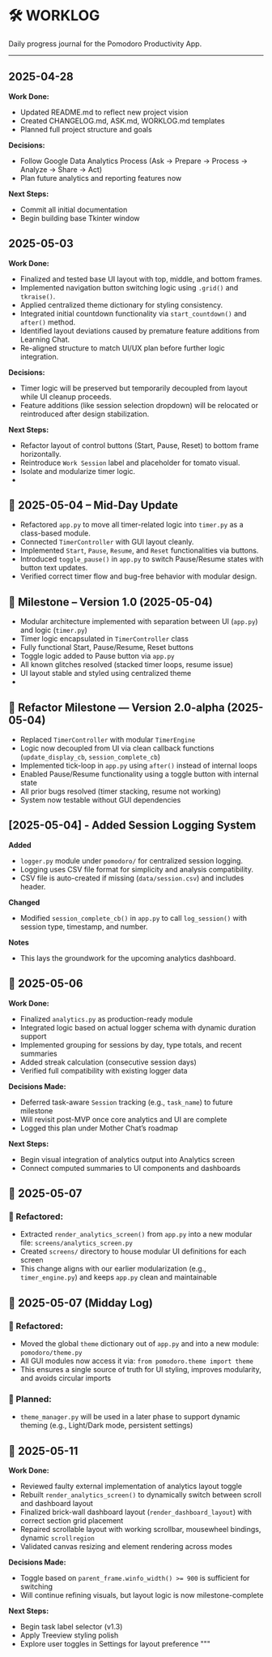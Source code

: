 # 🛠️ WORKLOG

Daily progress journal for the Pomodoro Productivity App.

---

## 2025-04-28
**Work Done:**
- Updated README.md to reflect new project vision
- Created CHANGELOG.md, ASK.md, WORKLOG.md templates
- Planned full project structure and goals

**Decisions:**
- Follow Google Data Analytics Process (Ask → Prepare → Process → Analyze → Share → Act)
- Plan future analytics and reporting features now

**Next Steps:**
- Commit all initial documentation
- Begin building base Tkinter window
## 2025-05-03
**Work Done:**
- Finalized and tested base UI layout with top, middle, and bottom frames.
- Implemented navigation button switching logic using `.grid()` and `tkraise()`.
- Applied centralized theme dictionary for styling consistency.
- Integrated initial countdown functionality via `start_countdown()` and `after()` method.
- Identified layout deviations caused by premature feature additions from Learning Chat.
- Re-aligned structure to match UI/UX plan before further logic integration.

**Decisions:**
- Timer logic will be preserved but temporarily decoupled from layout while UI cleanup proceeds.
- Feature additions (like session selection dropdown) will be relocated or reintroduced after design stabilization.

**Next Steps:**
- Refactor layout of control buttons (Start, Pause, Reset) to bottom frame horizontally.
- Reintroduce `Work Session` label and placeholder for tomato visual.
- Isolate and modularize timer logic.
- 
## 📅 2025-05-04 – Mid-Day Update

- Refactored `app.py` to move all timer-related logic into `timer.py` as a class-based module.
- Connected `TimerController` with GUI layout cleanly.
- Implemented `Start`, `Pause`, `Resume`, and `Reset` functionalities via buttons.
- Introduced `toggle_pause()` in `app.py` to switch Pause/Resume states with button text updates.
- Verified correct timer flow and bug-free behavior with modular design.


## 📌 Milestone – Version 1.0 (2025-05-04)

- Modular architecture implemented with separation between UI (`app.py`) and logic (`timer.py`)
- Timer logic encapsulated in `TimerController` class
- Fully functional Start, Pause/Resume, Reset buttons
- Toggle logic added to Pause button via `app.py`
- All known glitches resolved (stacked timer loops, resume issue)
- UI layout stable and styled using centralized theme
- 
## 🧱 Refactor Milestone — Version 2.0-alpha (2025-05-04)

- Replaced `TimerController` with modular `TimerEngine`
- Logic now decoupled from UI via clean callback functions (`update_display_cb`, `session_complete_cb`)
- Implemented tick-loop in `app.py` using `after()` instead of internal loops
- Enabled Pause/Resume functionality using a toggle button with internal state
- All prior bugs resolved (timer stacking, resume not working)
- System now testable without GUI dependencies

## [2025-05-04] - Added Session Logging System

**Added**
- `logger.py` module under `pomodoro/` for centralized session logging.
- Logging uses CSV file format for simplicity and analysis compatibility.
- CSV file is auto-created if missing (`data/session.csv`) and includes header.

**Changed**
- Modified `session_complete_cb()` in `app.py` to call `log_session()` with session type, timestamp, and number.

**Notes**
- This lays the groundwork for the upcoming analytics dashboard.

## 📅 2025-05-06

**Work Done:**
- Finalized `analytics.py` as production-ready module
- Integrated logic based on actual logger schema with dynamic duration support
- Implemented grouping for sessions by day, type totals, and recent summaries
- Added streak calculation (consecutive session days)
- Verified full compatibility with existing logger data

**Decisions Made:**
- Deferred task-aware `Session` tracking (e.g., `task_name`) to future milestone
- Will revisit post-MVP once core analytics and UI are complete
- Logged this plan under Mother Chat’s roadmap

**Next Steps:**
- Begin visual integration of analytics output into Analytics screen
- Connect computed summaries to UI components and dashboards

## 📅 2025-05-07

### 🧱 Refactored:
- Extracted `render_analytics_screen()` from `app.py` into a new modular file: `screens/analytics_screen.py`
- Created `screens/` directory to house modular UI definitions for each screen
- This change aligns with our earlier modularization (e.g., `timer_engine.py`) and keeps `app.py` clean and maintainable

## 📅 2025-05-07 (Midday Log)

### 🧱 Refactored:
- Moved the global `theme` dictionary out of `app.py` and into a new module: `pomodoro/theme.py`
- All GUI modules now access it via: `from pomodoro.theme import theme`
- This ensures a single source of truth for UI styling, improves modularity, and avoids circular imports

### 🧩 Planned:
- `theme_manager.py` will be used in a later phase to support dynamic theming (e.g., Light/Dark mode, persistent settings)

## 📅 2025-05-11

**Work Done:**
- Reviewed faulty external implementation of analytics layout toggle
- Rebuilt `render_analytics_screen()` to dynamically switch between scroll and dashboard layout
- Finalized brick-wall dashboard layout (`render_dashboard_layout`) with correct section grid placement
- Repaired scrollable layout with working scrollbar, mousewheel bindings, dynamic `scrollregion`
- Validated canvas resizing and element rendering across modes

**Decisions Made:**
- Toggle based on `parent_frame.winfo_width() >= 900` is sufficient for switching
- Will continue refining visuals, but layout logic is now milestone-complete

**Next Steps:**
- Begin task label selector (v1.3)
- Apply Treeview styling polish
- Explore user toggles in Settings for layout preference
"""